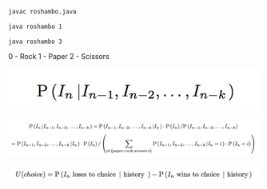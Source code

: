 ```
javac roshambo.java
```
```
java roshambo 1
```
```
java roshambo 3
```
0 - Rock
1 - Paper
2 - Scissors

<p align="center">
  <img src="https://github.com/wesleytian/roshambo-god/blob/master/images/pic1.png">
</p>

<p align="center">
  <img src="https://github.com/wesleytian/roshambo-god/blob/master/images/pic2.png">
</p>

<p align="center">
  <img src="https://github.com/wesleytian/roshambo-god/blob/master/images/pic3.png">
</p>
